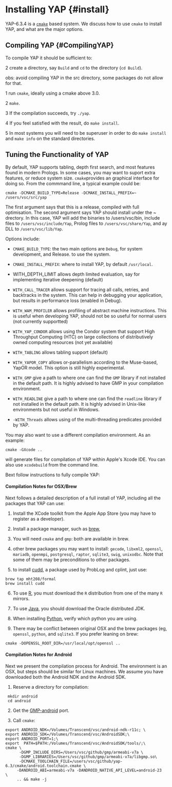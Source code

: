 

Installing YAP           {#install}
==============

YAP-6.3.4 is a [`cmake`](www.cmake.org) based system. We discuss how to use `cmake`
to install YAP, and what are the major options.

Compiling YAP {#CompilingYAP}
-------------

To compile YAP it should be sufficient to:

2 create a directory, say `Build` and `cd` to the directory (`cd Build`).

  obs: avoid compiling YAP in the src directory, some packages do not allow for that.

1 run `cmake`, ideally using a cmake above 3.0.

2 `make`.

3 If the compilation succeeds, try `./yap`.

4  If you feel satisfied with the result, do `make install`.

5 In most systems you will need to be superuser in order to do
    `make install` and `make info` on the standard directories.

Tuning the Functionality of YAP
-------------------------------

By default, YAP supports tabling, depth first search, and most features found in
modern Prologs. In some cases, you may want to suport extra features, or reduce system size.
`cmake`provides an graphical interface for doing so. From the commmand line,  a typical example could be:

~~~~~
cmake -DCMAKE_BUILD_TYPE=Release -DCMAKE_INSTALL_PREFIX=~ /users/vsc/src/yap
~~~~~

The first argument says that this is a release, compiled with full optimisation. The second argument says YAP should install under the ~ drectory. In this case, YAP will add the binaries to /users/vsc/bin, include files to `/users/vsc/include/Yap`, Prolog files to `/users/vsc/share/Yap`, and ay DLL to `/users/vsc/lib/Yap`.

Options include:

+ `CMAKE_BUILD_TYPE`: the two main options are `Debug`, for system development, and Release. to use the system.

+ `CMAKE_INSTALL_PREFIX`: where to install YAP, by default `/usr/local`.

+ WITH_DEPTH_LIMIT allows depth limited evaluation, say for
implementing iterative deepening (default)

+ `WITH_CALL_TRACER` allows support for tracing all calls,
retries, and backtracks in the system. This can help in debugging your
application, but results in performance loss (enabled in Debug).

+ `WITH_WAM_PROFILER` allows profiling of abstract machine
instructions. This is useful when developing YAP, should not be so
useful for normal users (not currently supportted)

+ `WITH_YAP_CONDOR` allows using the Condor system that
support High Throughput Computing (HTC) on large collections of
distributively owned computing resources (not yet available)

+ `WITH_TABLING` allows tabling support (default)

+ `WITH_YAPOR_COPY` allows
or-parallelism according to the Muse-based, YapOR model. This option is
still highly experimental.

+ `WITH_GMP` give a path to where one can find the
`GMP` library if not installed in the default path.
It is highly advised to have GMP in your compilation environment.

+ `WITH_READLINE` give a path to where one can find the
`readline` library if not installed in the default path.
It is highly advised in Unix-like environments but not useful in Windows.

+ `-WITH_Threads` allows using of the multi-threading
predicates provided by YAP.

You may also want to use a different compilation environment. As an example:

~~~~~
cmake -GXcode ..
~~~~~

will generate files for compilation of YAP within Apple's Xcode IDE.
You can also use `xcodebuild` from the command line.

Bext follow instructions to fully compile YAP:

#### Compilation Notes for OSX/Brew

Next follows a detailed description of a full install of YAP, including all the packages that YAP can use:

 1. Install the XCode toolkit from the Apple App Store (you may have to register as a developer).

 2. Install a package manager, such as [brew](http://brew.sh),

 3. You will need `cmake` and `gmp`: both are available in brew.

 4. other brew packages you may want to install: `gecode`, `libxml2`, `openssl`,
 `mariadb`, `openmpi`,  `postgresql`, `raptor`,
 `sqlite3`, `swig`, `unixodbc`. Note that some of  them may be preconditions
 to other packages.

 5. to install [cudd](http://vlsi.colorado.edu/~fabio/CUDD), a package used by ProbLog and cplint, just use:
~~~~~
brew tap mht208/formal
brew install cudd
~~~~~

 6. To use [R](https://www.r-project.org), you must download the `R` distribution from one of the many `R` mirrors.

 6. To use [Java](https://www.java.com), you should download the Oracle distributed JDK.

 6. When installing [Python](https://www.python.org), verify which python you
 are using.

 7. There may be conflict between  original OSX and the brew packages (eg, `openssl`, `python`, and `sqlite3`. If you prefer leaning on brew:
 ~~~~~
cmake -DOPENSSL_ROOT_DIR=/usr/local/opt/openssl ..
~~~~~

 #### Compilation Notes for Android

 Next we present the compilation process for Android. The environment is an OSX, but steps
 should be similar for Linux machines. We assume you have downloaded both the Android NDK and the Android SDK.

 1. Reserve a directory for compilation:
~~~~~
 mkdir android
 cd android
~~~~~

 2. Get the [GMP-android](https://github.com/Rupan/gmp) port.

 2. Call `cmake`:
 ~~~~~
 export ANDROID_NDK=/Volumes/Transcend/vsc/android-ndk-r11c; \
 export ANDROID_SDK=/Volumes/Transcend/vsc/AndroidSDK;\
 export ANDROID_PORT=1;\
 export  PATH=$PATH:/Volumes/Transcend/vsc/AndroidSDK/tools/;\
 cmake \
       -DGMP_INCLUDE_DIRS=/Users/vsc/github/gmp/armeabi-v7a \
       -DGMP_LIBRARIES=/Users/vsc/github/gmp/armeabi-v7a/libgmp.so\
       -DCMAKE_TOOLCHAIN_FILE=/users/vsc/github/yap-6.3/cmake/android.toolchain.cmake \
      -DANDROID_ABI=armeabi-v7a -DANDROID_NATIVE_API_LEVEL=android-23  \
      .. && make -j
~~~~~
